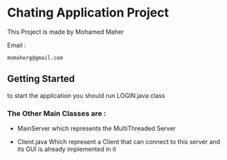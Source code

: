 # Chating Application Project

This Project is made by Mohamed Maher

Email : 

```
momaherg@gmail.com
```

## Getting Started 

to start the application you should run LOGIN.java class 
	
### The Other Main Classes are :

* MainServer which represents the MultiThreaded Server

* Client.java Which represent a Client that can connect to this server and its GUI is already implemented in it
	
	
